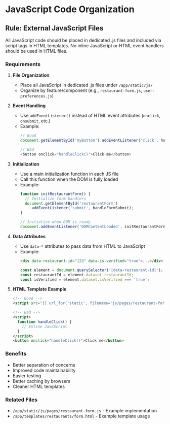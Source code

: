 # JavaScript Code Organization

## Rule: External JavaScript Files

All JavaScript code should be placed in dedicated .js files and included via script tags in HTML templates. No inline JavaScript or HTML event handlers should be used in HTML files.

### Requirements

1. **File Organization**
   - Place all JavaScript in dedicated .js files under `/app/static/js/`
   - Organize by feature/component (e.g., `restaurant-form.js`, `user-preferences.js`)

2. **Event Handling**
   - Use `addEventListener()` instead of HTML event attributes (`onclick`, `onsubmit`, etc.)
   - Example:
     ```javascript
     // Good
     document.getElementById('myButton').addEventListener('click', handleClick);

     // Bad
     <button onclick="handleClick()">Click me</button>
     ```

3. **Initialization**
   - Use a main initialization function in each JS file
   - Call this function when the DOM is fully loaded
   - Example:
     ```javascript
     function initRestaurantForm() {
       // Initialize form handlers
       document.getElementById('restaurantForm')
         .addEventListener('submit', handleFormSubmit);
     }

     // Initialize when DOM is ready
     document.addEventListener('DOMContentLoaded', initRestaurantForm);
     ```

4. **Data Attributes**
   - Use `data-*` attributes to pass data from HTML to JavaScript
   - Example:
     ```html
     <div data-restaurant-id="123" data-is-verified="true">...</div>
     ```
     ```javascript
     const element = document.querySelector('[data-restaurant-id]');
     const restaurantId = element.dataset.restaurantId;
     const isVerified = element.dataset.isVerified === 'true';
     ```

5. **HTML Template Example**
   ```html
   <!-- Good -->
   <script src="{{ url_for('static', filename='js/pages/restaurant-form.js') }}"></script>

   <!-- Bad -->
   <script>
     function handleClick() {
       // Inline JavaScript
     }
   </script>
   <button onclick="handleClick()">Click me</button>
   ```

### Benefits

- Better separation of concerns
- Improved code maintainability
- Easier testing
- Better caching by browsers
- Cleaner HTML templates

### Related Files

- `/app/static/js/pages/restaurant-form.js` - Example implementation
- `/app/templates/restaurants/form.html` - Example template usage
